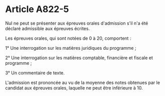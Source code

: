 # Article A822-5

Nul ne peut se présenter aux épreuves orales d'admission s'il n'a été déclaré admissible aux épreuves écrites.

Les épreuves orales, qui sont notées de 0 à 20, comportent :

1° Une interrogation sur les matières juridiques du programme ;

2° Une interrogation sur les matières comptable, financière et fiscale et programme ;

3° Un commentaire de texte.

L'admission est prononcée au vu de la moyenne des notes obtenues par le candidat aux épreuves orales, laquelle ne peut être inférieure à 10.
